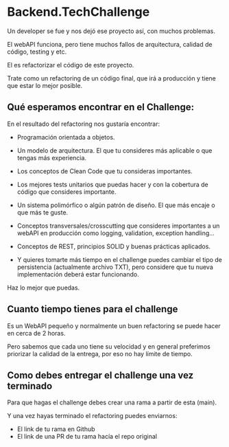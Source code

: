# Backend.TechChallenge

Un developer se fue y nos dejó ese proyecto así, con muchos problemas.

El webAPI funciona, pero tiene muchos fallos de arquitectura, calidad de código, testing y etc.

El es refactorizar el código de este proyecto.

Trate como un refactoring de un código final, que irá a producción y tiene que estar lo mejor posible.

## Qué esperamos encontrar en el Challenge:

En el resultado del refactoring nos gustaría encontrar:

- Programación orientada a objetos.

- Un modelo de arquitectura. El que tu consideres más aplicable o que tengas más experiencia.

- Los conceptos de Clean Code que tu consideras importantes.

- Los mejores tests unitarios que puedas hacer y con la cobertura de código que consideres importante.

- Un sistema polimórfico o algún patrón de diseño. El que más encaje o que más te guste.

- Conceptos transversales/crosscutting que consideres importantes a un webAPI en producción como logging, validation, exception handling... 

- Conceptos de REST, principios SOLID y buenas prácticas aplicados.

- Y quieres tomarte más tiempo en el challenge puedes cambiar el tipo de persistencia (actualmente archivo TXT), pero considere que tu nueva implementación deberá estar funcionando.

Haz lo mejor que puedas.


## Cuanto tiempo tienes para el challenge

Es un WebAPI pequeño y normalmente un buen refactoring se puede hacer en cerca de 2 horas.

Pero sabemos que cada uno tiene su velocidad y en general preferimos priorizar la calidad de la entrega, por eso no hay límite de tiempo.


## Como debes entregar el challenge una vez terminado

Para que hagas el challenge debes crear una rama a partir de esta (main).

Y una vez hayas terminado el refactoring puedes enviarnos:

* El link de tu rama en Github
* El link de una PR de tu rama hacía el repo original

